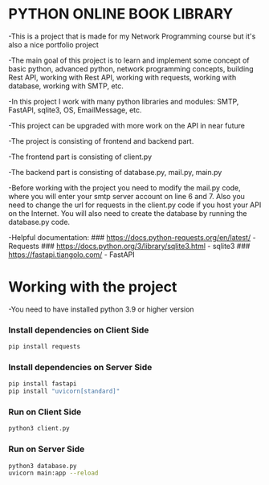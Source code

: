 # PYTHON ONLINE BOOK LIBRARY

-This is a project that is made for my Network Programming course but it's also a nice portfolio project

-The main goal of this project is to learn and implement some concept of basic python, advanced python,
network programming concepts, building Rest API, working with Rest API, working with requests, working
with database, working with SMTP, etc.

-In this project I work with many python libraries and modules: SMTP, FastAPI, sqlite3, OS, EmailMessage, etc.

-This project can be upgraded with more work on the API in near future 

-The project is consisting of frontend and backend part.

-The frontend part is consisting of client.py

-The backend part is consisting of database.py, mail.py, main.py

-Before working with the project you need to modify the mail.py code, where you will enter your smtp server account on line 6 and 7. Also you need to change the url for requests in the client.py code if you host your API on the Internet. You will also need to create the database by running the database.py code.

-Helpful documentation:
    ### https://docs.python-requests.org/en/latest/ - Requests
    ### https://docs.python.org/3/library/sqlite3.html - sqlite3
    ### https://fastapi.tiangolo.com/ - FastAPI


# Working with the project

-You need to have installed python 3.9 or higher version 

### Install dependencies on Client Side

```bash
pip install requests
```

### Install dependencies on Server Side

```bash
pip install fastapi
pip install "uvicorn[standard]"
```

### Run on Client Side

```bash
python3 client.py
```

### Run on Server Side

```bash
python3 database.py 
uvicorn main:app --reload 
```
